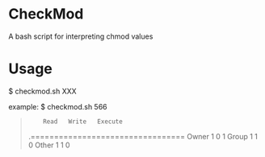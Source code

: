 CheckMod
========

A bash script for interpreting chmod values

Usage
========
$ checkmod.sh XXX

example:
$ checkmod.sh 566

>         Read   Write   Execute
>.=================================
>Owner     1       0       1
>Group     1       1       0
>Other     1       1       0
